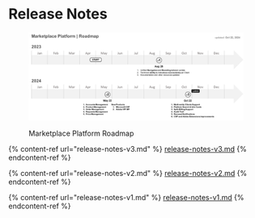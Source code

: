 # Release Notes

<figure><img src="../../.gitbook/assets/image (31).png" alt=""><figcaption><p> Marketplace Platform Roadmap</p></figcaption></figure>

{% content-ref url="release-notes-v3.md" %}
[release-notes-v3.md](release-notes-v3.md)
{% endcontent-ref %}

{% content-ref url="release-notes-v2.md" %}
[release-notes-v2.md](release-notes-v2.md)
{% endcontent-ref %}

{% content-ref url="release-notes-v1.md" %}
[release-notes-v1.md](release-notes-v1.md)
{% endcontent-ref %}
